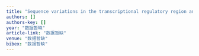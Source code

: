 ```yaml
---
title: "Sequence variations in the transcriptional regulatory region and intron1 of HLA-DQB1 gene and their linkage in southern Chinese ethnic groups"
authors: []
authors-key: []
year: "数据暂缺"
article-link: "数据暂缺"
venue: "数据暂缺"
bibex: "数据暂缺"
---
```

